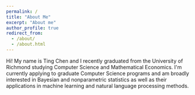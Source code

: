 ```yaml
---
permalink: /
title: "About Me"
excerpt: "About me"
author_profile: true
redirect_from: 
  - /about/
  - /about.html
---
```


Hi! My name is Ting Chen and I recently graduated from the University of Richmond studying Computer Science and Mathematical Economics. I'm currently applying to  graduate Computer Science programs and am broadly interested in Bayesian and nonparametric statistics as well as their applications in machine learning and natural language processing methods.
